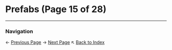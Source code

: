 # Prefabs (Page 15 of 28)

---
### Navigation
← [Previous Page](../Prefabs/page_14.md)
→ [Next Page](../Prefabs/page_16.md)
↖ [Back to Index](../README.md)
